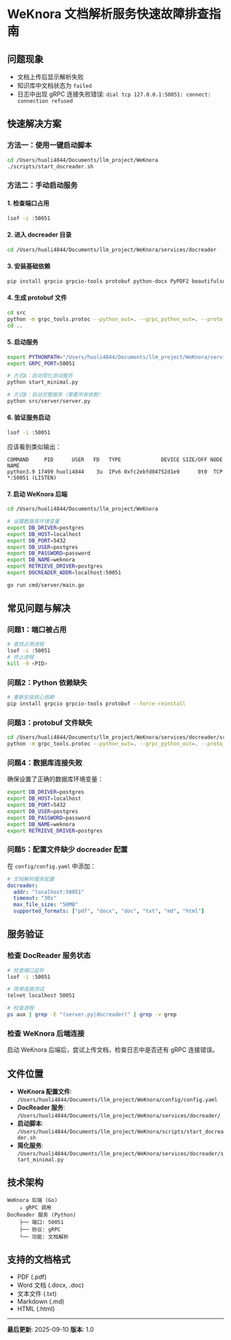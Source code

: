 # WeKnora 文档解析服务快速故障排查指南

## 问题现象
- 文档上传后显示解析失败
- 知识库中文档状态为 `failed`
- 日志中出现 gRPC 连接失败错误: `dial tcp 127.0.0.1:50051: connect: connection refused`

## 快速解决方案

### 方法一：使用一键启动脚本
```bash
cd /Users/huoli4844/Documents/llm_project/WeKnora
./scripts/start_docreader.sh
```

### 方法二：手动启动服务

#### 1. 检查端口占用
```bash
lsof -i :50051
```

#### 2. 进入 docreader 目录
```bash
cd /Users/huoli4844/Documents/llm_project/WeKnora/services/docreader
```

#### 3. 安装基础依赖
```bash
pip install grpcio grpcio-tools protobuf python-docx PyPDF2 beautifulsoup4 lxml --quiet
```

#### 4. 生成 protobuf 文件
```bash
cd src
python -m grpc_tools.protoc --python_out=. --grpc_python_out=. --proto_path=. proto/docreader.proto
cd ..
```

#### 5. 启动服务
```bash
export PYTHONPATH="/Users/huoli4844/Documents/llm_project/WeKnora/services/docreader/src"
export GRPC_PORT=50051

# 方式A：启动简化测试服务
python start_minimal.py

# 方式B：启动完整服务（需要所有依赖）
python src/server/server.py
```

#### 6. 验证服务启动
```bash
lsof -i :50051
```

应该看到类似输出：
```
COMMAND     PID      USER   FD   TYPE             DEVICE SIZE/OFF NODE NAME
python3.9 17499 huoli4844    3u  IPv6 0xfc2ebfd04752d1e9      0t0  TCP *:50051 (LISTEN)
```

#### 7. 启动 WeKnora 后端
```bash
cd /Users/huoli4844/Documents/llm_project/WeKnora

# 设置数据库环境变量
export DB_DRIVER=postgres
export DB_HOST=localhost
export DB_PORT=5432
export DB_USER=postgres
export DB_PASSWORD=password
export DB_NAME=weknora
export RETRIEVE_DRIVER=postgres
export DOCREADER_ADDR=localhost:50051

go run cmd/server/main.go
```

## 常见问题与解决

### 问题1：端口被占用
```bash
# 查找占用进程
lsof -i :50051
# 终止进程
kill -9 <PID>
```

### 问题2：Python 依赖缺失
```bash
# 重新安装核心依赖
pip install grpcio grpcio-tools protobuf --force-reinstall
```

### 问题3：protobuf 文件缺失
```bash
cd /Users/huoli4844/Documents/llm_project/WeKnora/services/docreader/src
python -m grpc_tools.protoc --python_out=. --grpc_python_out=. --proto_path=. proto/docreader.proto
```

### 问题4：数据库连接失败
确保设置了正确的数据库环境变量：
```bash
export DB_DRIVER=postgres
export DB_HOST=localhost
export DB_PORT=5432
export DB_USER=postgres
export DB_PASSWORD=password
export DB_NAME=weknora
export RETRIEVE_DRIVER=postgres
```

### 问题5：配置文件缺少 docreader 配置
在 `config/config.yaml` 中添加：
```yaml
# 文档解析服务配置
docreader:
  addr: "localhost:50051"
  timeout: "30s"
  max_file_size: "50MB"
  supported_formats: ["pdf", "docx", "doc", "txt", "md", "html"]
```

## 服务验证

### 检查 DocReader 服务状态
```bash
# 检查端口监听
lsof -i :50051

# 简单连接测试
telnet localhost 50051

# 检查进程
ps aux | grep -E "(server.py|docreader)" | grep -v grep
```

### 检查 WeKnora 后端连接
启动 WeKnora 后端后，尝试上传文档，检查日志中是否还有 gRPC 连接错误。

## 文件位置

- **WeKnora 配置文件**: `/Users/huoli4844/Documents/llm_project/WeKnora/config/config.yaml`
- **DocReader 服务**: `/Users/huoli4844/Documents/llm_project/WeKnora/services/docreader/`
- **启动脚本**: `/Users/huoli4844/Documents/llm_project/WeKnora/scripts/start_docreader.sh`
- **简化服务**: `/Users/huoli4844/Documents/llm_project/WeKnora/services/docreader/start_minimal.py`

## 技术架构

```
WeKnora 后端 (Go)
    ↓ gRPC 调用
DocReader 服务 (Python)
    ├── 端口: 50051
    ├── 协议: gRPC
    └── 功能: 文档解析
```

## 支持的文档格式

- PDF (.pdf)
- Word 文档 (.docx, .doc)
- 文本文件 (.txt)
- Markdown (.md)
- HTML (.html)

---

**最后更新**: 2025-09-10
**版本**: 1.0